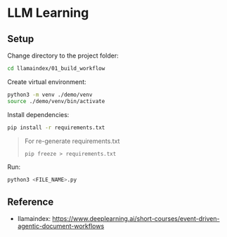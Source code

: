 # LLM Learning

## Setup

Change directory to the project folder:

```sh
cd llamaindex/01_build_workflow
```

Create virtual environment:

```sh
python3 -m venv ./demo/venv
source ./demo/venv/bin/activate
```

Install dependencies:

```sh
pip install -r requirements.txt
```

>For re-generate requirements.txt
>
>```sh
>pip freeze > requirements.txt
>```

Run:

```sh
python3 <FILE_NAME>.py
```

## Reference

- llamaindex: <https://www.deeplearning.ai/short-courses/event-driven-agentic-document-workflows>

